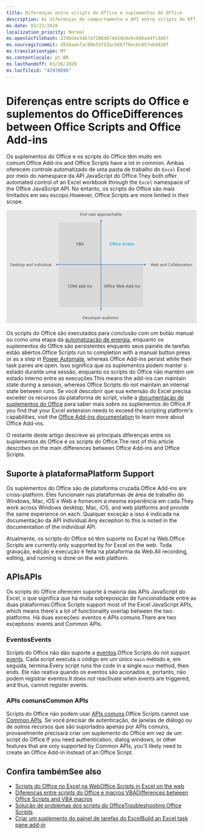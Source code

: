 ```yaml
---
title: Diferenças entre scripts do Office e suplementos do Office
description: As diferenças de comportamento e API entre scripts do Office e suplementos do Office.
ms.date: 03/23/2020
localization_priority: Normal
ms.openlocfilehash: 2290d4e34b7a7286d67443de9e9c64bad4fcd4b7
ms.sourcegitcommit: d556aaefac80e55f53ac56b7f6ecbc657ebd426f
ms.translationtype: MT
ms.contentlocale: pt-BR
ms.lasthandoff: 03/26/2020
ms.locfileid: "42978696"
---
```

# <a name="differences-between-office-scripts-and-office-add-ins"></a><span data-ttu-id="d23ae-103">Diferenças entre scripts do Office e suplementos do Office</span><span class="sxs-lookup"><span data-stu-id="d23ae-103">Differences between Office Scripts and Office Add-ins</span></span>

<span data-ttu-id="d23ae-104">Os suplementos do Office e os scripts do Office têm muito em comum.</span><span class="sxs-lookup"><span data-stu-id="d23ae-104">Office Add-ins and Office Scripts have a lot in common.</span></span> <span data-ttu-id="d23ae-105">Ambas oferecem controle automatizado de uma pasta de trabalho do `Excel` Excel por meio do namespace da API JavaScript do Office.</span><span class="sxs-lookup"><span data-stu-id="d23ae-105">They both offer automated control of an Excel workbook through the `Excel` namespace of the Office JavaScript API.</span></span> <span data-ttu-id="d23ae-106">No entanto, os scripts do Office são mais limitados em seu escopo.</span><span class="sxs-lookup"><span data-stu-id="d23ae-106">However, Office Scripts are more limited in their scope.</span></span>

![Um diagrama de quatro quadrantes mostrando as áreas de foco para diferentes soluções de extensibilidade do Office.](../images/office-programmability-diagram.png)

<span data-ttu-id="d23ae-109">Os scripts do Office são executados para conclusão com um botão manual ou como uma etapa da [automatização de energia](https://flow.microsoft.com/), enquanto os suplementos do Office são persistentes enquanto seus painéis de tarefas estão abertos.</span><span class="sxs-lookup"><span data-stu-id="d23ae-109">Office Scripts run to completion with a manual button press or as a step in [Power Automate](https://flow.microsoft.com/), whereas Office Add-ins persist while their task panes are open.</span></span> <span data-ttu-id="d23ae-110">Isso significa que os suplementos podem manter o estado durante uma sessão, enquanto os scripts do Office não mantêm um estado interno entre as execuções.</span><span class="sxs-lookup"><span data-stu-id="d23ae-110">This means the add-ins can maintain state during a session, whereas Office Scripts do not maintain an internal state between runs.</span></span> <span data-ttu-id="d23ae-111">Se você descobrir que sua extensão do Excel precisa exceder os recursos da plataforma de script, visite a [documentação de suplementos do Office](/office/dev/add-ins) para saber mais sobre os suplementos do Office.</span><span class="sxs-lookup"><span data-stu-id="d23ae-111">If you find that your Excel extension needs to exceed the scripting platform's capabilities, visit the [Office Add-ins documentation](/office/dev/add-ins) to learn more about Office Add-ins.</span></span>

<span data-ttu-id="d23ae-112">O restante deste artigo descreve as principais diferenças entre os suplementos do Office e os scripts do Office.</span><span class="sxs-lookup"><span data-stu-id="d23ae-112">The rest of this article describes on the main differences between Office Add-ins and Office Scripts.</span></span>

## <a name="platform-support"></a><span data-ttu-id="d23ae-113">Suporte à plataforma</span><span class="sxs-lookup"><span data-stu-id="d23ae-113">Platform Support</span></span>

<span data-ttu-id="d23ae-114">Os suplementos do Office são de plataforma cruzada.</span><span class="sxs-lookup"><span data-stu-id="d23ae-114">Office Add-ins are cross-platform.</span></span> <span data-ttu-id="d23ae-115">Eles funcionam nas plataformas de área de trabalho do Windows, Mac, iOS e Web e fornecem a mesma experiência em cada.</span><span class="sxs-lookup"><span data-stu-id="d23ae-115">They work across Windows desktop, Mac, iOS, and web platforms and provide the same experience on each.</span></span> <span data-ttu-id="d23ae-116">Qualquer exceção a isso é indicada na documentação da API individual.</span><span class="sxs-lookup"><span data-stu-id="d23ae-116">Any exception to this is noted in the documentation of the individual API.</span></span>

<span data-ttu-id="d23ae-117">Atualmente, os scripts do Office só têm suporte no Excel na Web.</span><span class="sxs-lookup"><span data-stu-id="d23ae-117">Office Scripts are currently only supported by for Excel on the web.</span></span> <span data-ttu-id="d23ae-118">Toda gravação, edição e execução é feita na plataforma da Web.</span><span class="sxs-lookup"><span data-stu-id="d23ae-118">All recording, editing, and running is done on the web platform.</span></span>

## <a name="apis"></a><span data-ttu-id="d23ae-119">APIs</span><span class="sxs-lookup"><span data-stu-id="d23ae-119">APIs</span></span>

<span data-ttu-id="d23ae-120">Os scripts do Office oferecem suporte à maioria das APIs JavaScript do Excel, o que significa que há muita sobreposição de funcionalidade entre as duas plataformas.</span><span class="sxs-lookup"><span data-stu-id="d23ae-120">Office Scripts support most of the Excel JavaScript APIs, which means there's  a lot of functionality overlap between the two platforms.</span></span> <span data-ttu-id="d23ae-121">Há duas exceções: eventos e APIs comuns.</span><span class="sxs-lookup"><span data-stu-id="d23ae-121">There are two exceptions: events and Common APIs.</span></span>

### <a name="events"></a><span data-ttu-id="d23ae-122">Eventos</span><span class="sxs-lookup"><span data-stu-id="d23ae-122">Events</span></span>

<span data-ttu-id="d23ae-123">Scripts do Office não dão suporte a [eventos](/office/dev/add-ins/excel/excel-add-ins-events).</span><span class="sxs-lookup"><span data-stu-id="d23ae-123">Office Scripts do not support [events](/office/dev/add-ins/excel/excel-add-ins-events).</span></span> <span data-ttu-id="d23ae-124">Cada script executa o código em um único `main` método e, em seguida, termina.</span><span class="sxs-lookup"><span data-stu-id="d23ae-124">Every script runs the code in a single `main` method, then ends.</span></span> <span data-ttu-id="d23ae-125">Ele não reativa quando os eventos são acionados e, portanto, não podem registrar eventos.</span><span class="sxs-lookup"><span data-stu-id="d23ae-125">It does not reactivate when events are triggered, and thus, cannot register events.</span></span>

### <a name="common-apis"></a><span data-ttu-id="d23ae-126">APIs comuns</span><span class="sxs-lookup"><span data-stu-id="d23ae-126">Common APIs</span></span>

<span data-ttu-id="d23ae-127">Scripts do Office não podem usar [APIs comuns](/javascript/api/office).</span><span class="sxs-lookup"><span data-stu-id="d23ae-127">Office Scripts cannot use [Common APIs](/javascript/api/office).</span></span> <span data-ttu-id="d23ae-128">Se você precisar de autenticação, de janelas de diálogo ou de outros recursos que são suportados apenas por APIs comuns, provavelmente precisará criar um suplemento do Office em vez de um script do Office.</span><span class="sxs-lookup"><span data-stu-id="d23ae-128">If you need authentication, dialog windows, or other features that are only supported by Common APIs, you'll likely need to create an Office Add-in instead of an Office Script.</span></span>

## <a name="see-also"></a><span data-ttu-id="d23ae-129">Confira também</span><span class="sxs-lookup"><span data-stu-id="d23ae-129">See also</span></span>

- [<span data-ttu-id="d23ae-130">Scripts do Office no Excel na Web</span><span class="sxs-lookup"><span data-stu-id="d23ae-130">Office Scripts in Excel on the web</span></span>](../overview/excel.md)
- [<span data-ttu-id="d23ae-131">Diferenças entre scripts do Office e macros VBA</span><span class="sxs-lookup"><span data-stu-id="d23ae-131">Differences between Office Scripts and VBA macros</span></span>](vba-differences.md)
- [<span data-ttu-id="d23ae-132">Solução de problemas dos scripts do Office</span><span class="sxs-lookup"><span data-stu-id="d23ae-132">Troubleshooting Office Scripts</span></span>](../testing/troubleshooting.md)
- [<span data-ttu-id="d23ae-133">Criar um suplemento do painel de tarefas do Excel</span><span class="sxs-lookup"><span data-stu-id="d23ae-133">Build an Excel task pane add-in</span></span>](/office/dev/add-ins/quickstarts/excel-quickstart-jquery)
